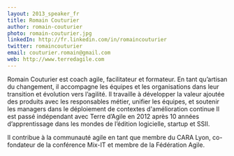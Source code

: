 ```yaml
---
layout: 2013_speaker_fr
title: Romain Couturier
author: romain-couturier
photo: romain-couturier.jpg
linkedIn: http://fr.linkedin.com/in/romaincouturier
twitter: romaincouturier
email: couturier.romain@gmail.com
web: http://www.terredagile.com
---
```


Romain Couturier est coach agile, facilitateur et formateur. En tant qu’artisan du changement, il accompagne les équipes et les organisations dans leur transition et évolution vers l’agilité. Il travaille à développer la valeur ajoutée des produits avec les responsables métier, unifier les équipes, et soutenir les managers dans le déploiement de contextes d'amélioration continue
Il est passé indépendant avec Terre d’Agile en 2012 après 10 années d’apprentissage dans les mondes de l’édition logicielle, startup et SSII. 
	
Il contribue à la communauté agile en tant que membre du CARA Lyon, co-fondateur de la conférence Mix-IT et membre de la Fédération Agile.